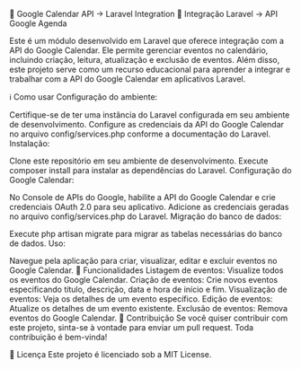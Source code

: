 📅 Google Calendar API -> Laravel Integration
📅 Integração Laravel -> API Google Agenda

Este é um módulo desenvolvido em Laravel que oferece integração com a API do Google Calendar. Ele permite gerenciar eventos no calendário, incluindo criação, leitura, atualização e exclusão de eventos. Além disso, este projeto serve como um recurso educacional para aprender a integrar e trabalhar com a API do Google Calendar em aplicativos Laravel.

ℹ️ Como usar
Configuração do ambiente:

Certifique-se de ter uma instância do Laravel configurada em seu ambiente de desenvolvimento.
Configure as credenciais da API do Google Calendar no arquivo config/services.php conforme a documentação do Laravel.
Instalação:

Clone este repositório em seu ambiente de desenvolvimento.
Execute composer install para instalar as dependências do Laravel.
Configuração do Google Calendar:

No Console de APIs do Google, habilite a API do Google Calendar e crie credenciais OAuth 2.0 para seu aplicativo.
Adicione as credenciais geradas no arquivo config/services.php do Laravel.
Migração do banco de dados:

Execute php artisan migrate para migrar as tabelas necessárias do banco de dados.
Uso:

Navegue pela aplicação para criar, visualizar, editar e excluir eventos no Google Calendar.
🚀 Funcionalidades
Listagem de eventos: Visualize todos os eventos do Google Calendar.
Criação de eventos: Crie novos eventos especificando título, descrição, data e hora de início e fim.
Visualização de eventos: Veja os detalhes de um evento específico.
Edição de eventos: Atualize os detalhes de um evento existente.
Exclusão de eventos: Remova eventos do Google Calendar.
📝 Contribuição
Se você quiser contribuir com este projeto, sinta-se à vontade para enviar um pull request. Toda contribuição é bem-vinda!

📄 Licença
Este projeto é licenciado sob a MIT License.
